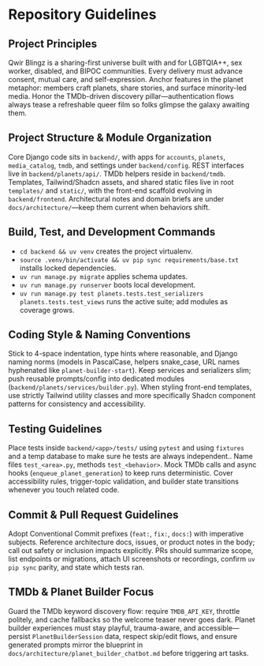 # Repository Guidelines

## Project Principles
Qwir Blingz is a sharing-first universe built with and for LGBTQIA++, sex worker, disabled, and BIPOC communities. Every delivery must advance consent, mutual care, and self-expression. Anchor features in the planet metaphor: members craft planets, share stories, and surface minority-led media. Honor the TMDb-driven discovery pillar—authentication flows always tease a refreshable queer film so folks glimpse the galaxy awaiting them.

## Project Structure & Module Organization
Core Django code sits in `backend/`, with apps for `accounts`, `planets`, `media_catalog`, `tmdb`, and settings under `backend/config`. REST interfaces live in `backend/planets/api/`. TMDb helpers reside in `backend/tmdb`. Templates, Tailwind/Shadcn assets, and shared static files live in root `templates/` and `static/`, with the front-end scaffold evolving in `backend/frontend`. Architectural notes and domain briefs are under `docs/architecture/`—keep them current when behaviors shift.

## Build, Test, and Development Commands
- `cd backend && uv venv` creates the project virtualenv.
- `source .venv/bin/activate && uv pip sync requirements/base.txt` installs locked dependencies.
- `uv run manage.py migrate` applies schema updates.
- `uv run manage.py runserver` boots local development.
- `uv run manage.py test planets.tests.test_serializers planets.tests.test_views` runs the active suite; add modules as coverage grows.

## Coding Style & Naming Conventions
Stick to 4-space indentation, type hints where reasonable, and Django naming norms (models in PascalCase, helpers snake_case, URL names hyphenated like `planet-builder-start`). Keep services and serializers slim; push reusable prompts/config into dedicated modules (`backend/planets/services/builder.py`). When styling front-end templates, use strictly Tailwind utility classes and more specifically Shadcn component patterns for consistency and accessibility.

## Testing Guidelines
Place tests inside `backend/<app>/tests/` using `pytest` and using `fixtures` and a temp database to make sure he tests are always independent.. Name files `test_<area>.py`, methods `test_<behavior>`. Mock TMDb calls and async hooks (`enqueue_planet_generation`) to keep runs deterministic. Cover accessibility rules, trigger-topic validation, and builder state transitions whenever you touch related code.

## Commit & Pull Request Guidelines
Adopt Conventional Commit prefixes (`feat:`, `fix:`, `docs:`) with imperative subjects. Reference architecture docs, issues, or product notes in the body; call out safety or inclusion impacts explicitly. PRs should summarize scope, list endpoints or migrations, attach UI screenshots or recordings, confirm `uv pip sync` parity, and state which tests ran.

## TMDb & Planet Builder Focus
Guard the TMDb keyword discovery flow: require `TMDB_API_KEY`, throttle politely, and cache fallbacks so the welcome teaser never goes dark. Planet builder experiences must stay playful, trauma-aware, and accessible—persist `PlanetBuilderSession` data, respect skip/edit flows, and ensure generated prompts mirror the blueprint in `docs/architecture/planet_builder_chatbot.md` before triggering art tasks.
